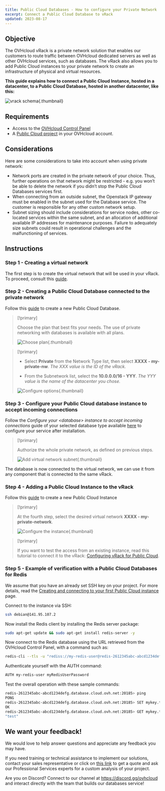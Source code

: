 ```yaml
---
title: Public Cloud Databases - How to configure your Private Network
excerpt: Connect a Public Cloud Database to vRack
updated: 2023-08-17
---
```


## Objective

The OVHcloud vRack is a private network solution that enables our customers to route traffic between OVHcloud dedicated servers as well as other OVHcloud services, such as databases. The vRack also allows you to add Public Cloud instances to your private network to create an infrastructure of physical and virtual resources.

**This guide explains how to connect a Public Cloud Instance, hosted in a datacenter, to a Public Cloud Database, hosted in another datacenter, like this:**

![vrack schema](images/redis_tuto_02_vrack-20220829155628651.png){.thumbnail}

## Requirements

- Access to the [OVHcloud Control Panel](https://www.ovh.com/auth/?action=gotomanager&from=https://www.ovh.pt/&ovhSubsidiary=pt)
- A [Public Cloud project](https://www.ovhcloud.com/pt/public-cloud/) in your OVHcloud account.

## Considerations
Here are some considerations to take into account when using private network:

- Network ports are created in the private network of your choice. Thus, further operations on that network might be restricted - e.g. you won’t be able to delete the network if you didn’t stop the Public Cloud Databases services first.
- When connecting from an outside subnet, the Openstack IP gateway must be enabled in the subnet used for the Database service. The customer is responsible for any other custom network setup.
- Subnet sizing should include considerations for service nodes, other co-located services within the same subnet, and an allocation of additional available IP addresses for maintenance purposes. Failure to adequately size subnets could result in operational challenges and the malfunctioning of services.

## Instructions

### Step 1 - Creating a virtual network

The first step is to create the virtual network that will be used in your vRack. To proceed, consult this [guide](/pages/public_cloud/public_cloud_network_services/getting-started-07-creating-vrack).

### Step 2 - Creating a Public Cloud Database connected to the private network

Follow this [guide](/pages/public_cloud/public_cloud_databases/databases_01_order_control_panel) to create a new Public Cloud Database.

> [!primary]
>
> Choose the plan that best fits your needs. The use of private networking with databases is available with all plans.
>
> ![Choose plan](images/databases_01_order_control_panel-2022072719143198.png){.thumbnail}
>

> [!primary]
>
> - Select **Private** from the Network Type list, then select **XXXX - my-private-nw**.
> *The XXX value is the ID of the vRack.*
>
> - From the Subnetwork list, select the **10.0.0.0/16 - YYY**.
> *The YYY value is the name of the datacenter you chose.*
>
> ![Configure options](images/redis_08_vrack_12.png){.thumbnail}
>

### Step 3 - Configure your Public Cloud database instance to accept incoming connections

Follow the *Configure your \<database> instance to accept incoming connections* guide of your selected database type available [here](/products/public-cloud-databases) to configure your service after installation.

> [!primary]
>
> Authorize the whole private network, as defined on previous steps.
>
>![Add virtual network subnet](images/redis_08_vrack_19.png){.thumbnail}
>

The database is now connected to the virtual network, we can use it from any component that is connected to the same vRack.

### Step 4 - Adding a Public Cloud Instance to the vRack

Follow this [guide](/pages/public_cloud/compute/public-cloud-first-steps) to create a new Public Cloud Instance

> [!primary]
>
> At the fourth step, select the desired virtual network **XXXX - my-private-network**.
>
> ![Configure the instance](images/redis_08_vrack_24.png){.thumbnail}
>

> [!primary]
>
>If you want to test the access from an existing instance, read this tutorial to connect it to the vRack: [Configuring vRack for Public Cloud](/pages/public_cloud/public_cloud_network_services/getting-started-07-creating-vrack#in-case-of-an-existing-instance).
>

### Step 5 - Example of verification with a Public Cloud Databases for Redis

We assume that you have an already set SSH key on your project. For more details, read the [Creating and connecting to your first Public Cloud instance](/pages/public_cloud/compute/public-cloud-first-steps) page.

Connect to the instance via SSH:

```bash
ssh debian@141.95.107.2
```

Now install the Redis client by installing the Redis server package:

```bash
sudo apt-get update && sudo apt-get install redis-server -y
```

Now connect to the Redis database using the URL retrieved from the OVHcloud Control Panel, with a command such as:

```bash
redis-cli --tls -u "rediss://my-redis-user@redis-2612345abc-abcd1234defg.database.cloud.ovh.net:20185"
```

Authenticate yourself with the AUTH command:

```bash
AUTH my-redis-user myRedisUserPassword
```

Test the overall operation with these sample commands:

```bash
redis-2612345abc-abcd1234defg.database.cloud.ovh.net:20185> ping
PONG
redis-2612345abc-abcd1234defg.database.cloud.ovh.net:20185> SET mykey.test test
OK
redis-2612345abc-abcd1234defg.database.cloud.ovh.net:20185> GET mykey.test
"test"
```

## We want your feedback!

We would love to help answer questions and appreciate any feedback you may have.

If you need training or technical assistance to implement our solutions, contact your sales representative or click on [this link](https://www.ovhcloud.com/pt/professional-services/) to get a quote and ask our Professional Services experts for a custom analysis of your project.

Are you on Discord? Connect to our channel at <https://discord.gg/ovhcloud> and interact directly with the team that builds our databases service!
